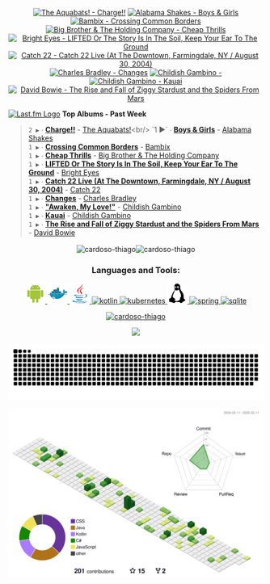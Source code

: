 <!-- lastfm -->
<p align="center"><a href="https://www.last.fm/music/The+Aquabats!/Charge!!"><img src="https://lastfm.freetls.fastly.net/i/u/64s/ca5a5bfcd4f04148c18ecd5a23125908.jpg" title="The Aquabats! - Charge!!"></a> <a href="https://www.last.fm/music/Alabama+Shakes/Boys+&+Girls"><img src="https://lastfm.freetls.fastly.net/i/u/64s/077d7aeab42ab31814f4227273e0124b.png" title="Alabama Shakes - Boys & Girls"></a> <a href="https://www.last.fm/music/Bambix/Crossing+Common+Borders"><img src="https://lastfm.freetls.fastly.net/i/u/64s/7580061b5506a4ef9085ee39e964de13.jpg" title="Bambix - Crossing Common Borders"></a> <a href="https://www.last.fm/music/Big+Brother+&+The+Holding+Company/Cheap+Thrills"><img src="https://lastfm.freetls.fastly.net/i/u/64s/99d68b3c94172fba5cfcaa4b941d2567.jpg" title="Big Brother & The Holding Company - Cheap Thrills"></a> <a href="https://www.last.fm/music/Bright+Eyes/LIFTED+Or+The+Story+Is+In+The+Soil,+Keep+Your+Ear+To+The+Ground"><img src="https://lastfm.freetls.fastly.net/i/u/64s/0c1be9b0a47c6ce785c455d8b6c26c19.jpg" title="Bright Eyes - LIFTED Or The Story Is In The Soil, Keep Your Ear To The Ground"></a> <a href="https://www.last.fm/music/Catch+22/Catch+22+Live+(At+The+Downtown,+Farmingdale,+NY+%2F+August+30,+2004)"><img src="https://lastfm.freetls.fastly.net/i/u/64s/75a75a15efe7e10ecffcf4c33fc83c4b.jpg" title="Catch 22 - Catch 22 Live (At The Downtown, Farmingdale, NY / August 30, 2004)"></a> <a href="https://www.last.fm/music/Charles+Bradley/Changes"><img src="https://lastfm.freetls.fastly.net/i/u/64s/ab9bc2b0a0115d627fff1f5e0312ab7e.png" title="Charles Bradley - Changes"></a> <a href="https://www.last.fm/music/Childish+Gambino/%22Awaken,+My+Love!%22"><img src="https://lastfm.freetls.fastly.net/i/u/64s/d4f6f6f537a28b6b15f793515b95452b.png" title="Childish Gambino - "Awaken, My Love!""></a> <a href="https://www.last.fm/music/Childish+Gambino/Kauai"><img src="https://lastfm.freetls.fastly.net/i/u/64s/d7f8b277f270b5728cf0dd3250572438.jpg" title="Childish Gambino - Kauai"></a> <a href="https://www.last.fm/music/David+Bowie/The+Rise+and+Fall+of+Ziggy+Stardust+and+the+Spiders+From+Mars"><img src="https://lastfm.freetls.fastly.net/i/u/64s/3017b2f31110e4f6de45a212fe93b4a3.png" title="David Bowie - The Rise and Fall of Ziggy Stardust and the Spiders From Mars"></a> </p>

<!--START_LASTFM_ALBUMS:{"period": "7day", "rows": 10}-->
<a href="https://last.fm" target="_blank"><img src="https://user-images.githubusercontent.com/17434202/215290617-e793598d-d7c9-428f-9975-156db1ba89cc.svg" alt="Last.fm Logo" width="18" height="13"/></a> **Top Albums - Past Week**

> `2 ▶️` ∙ **[Charge!!](https://www.last.fm/music/The+Aquabats!/Charge!!)** - [The Aquabats!](https://www.last.fm/music/The+Aquabats!)<br/>
> `1 ▶️` ∙ **[Boys & Girls](https://www.last.fm/music/Alabama+Shakes/Boys+&+Girls)** - [Alabama Shakes](https://www.last.fm/music/Alabama+Shakes)<br/>
> `1 ▶️` ∙ **[Crossing Common Borders](https://www.last.fm/music/Bambix/Crossing+Common+Borders)** - [Bambix](https://www.last.fm/music/Bambix)<br/>
> `1 ▶️` ∙ **[Cheap Thrills](https://www.last.fm/music/Big+Brother+&+The+Holding+Company/Cheap+Thrills)** - [Big Brother & The Holding Company](https://www.last.fm/music/Big+Brother+&+The+Holding+Company)<br/>
> `1 ▶️` ∙ **[LIFTED Or The Story Is In The Soil, Keep Your Ear To The Ground](https://www.last.fm/music/Bright+Eyes/LIFTED+Or+The+Story+Is+In+The+Soil,+Keep+Your+Ear+To+The+Ground)** - [Bright Eyes](https://www.last.fm/music/Bright+Eyes)<br/>
> `1 ▶️` ∙ **[Catch 22 Live (At The Downtown, Farmingdale, NY / August 30, 2004)](https://www.last.fm/music/Catch+22/Catch+22+Live+(At+The+Downtown,+Farmingdale,+NY+%2F+August+30,+2004))** - [Catch 22](https://www.last.fm/music/Catch+22)<br/>
> `1 ▶️` ∙ **[Changes](https://www.last.fm/music/Charles+Bradley/Changes)** - [Charles Bradley](https://www.last.fm/music/Charles+Bradley)<br/>
> `1 ▶️` ∙ **["Awaken, My Love!"](https://www.last.fm/music/Childish+Gambino/%22Awaken,+My+Love!%22)** - [Childish Gambino](https://www.last.fm/music/Childish+Gambino)<br/>
> `1 ▶️` ∙ **[Kauai](https://www.last.fm/music/Childish+Gambino/Kauai)** - [Childish Gambino](https://www.last.fm/music/Childish+Gambino)<br/>
> `1 ▶️` ∙ **[The Rise and Fall of Ziggy Stardust and the Spiders From Mars](https://www.last.fm/music/David+Bowie/The+Rise+and+Fall+of+Ziggy+Stardust+and+the+Spiders+From+Mars)** - [David Bowie](https://www.last.fm/music/David+Bowie)<br/>
<!--END_LASTFM_ALBUMS-->

<p align="center"><img align="center" src="https://github-readme-stats-nine-kohl.vercel.app/api?username=cardoso-thiago&show_icons=true&locale=en&theme=gotham&hide=issues,contribs" alt="cardoso-thiago" /><img align="center" src="https://github-readme-stats-nine-kohl.vercel.app/api/top-langs?username=cardoso-thiago&show_icons=true&locale=en&layout=compact&theme=gotham" alt="cardoso-thiago" /></p>

<h3 align="center">Languages and Tools:</h3>
<p align="center"> <a href="https://developer.android.com" target="_blank"> <img src="https://github.com/devicons/devicon/blob/master/icons/android/android-original.svg" alt="android" width="40" height="40"/> </a> <a href="https://www.docker.com/" target="_blank"> <img src="https://github.com/devicons/devicon/blob/master/icons/docker/docker-original.svg" alt="docker" width="40" height="40"/> </a> <a href="https://www.java.com" target="_blank"> <img src="https://github.com/devicons/devicon/blob/master/icons/java/java-original.svg" alt="java" width="40" height="40"/> </a> <a href="https://kotlinlang.org" target="_blank"> <img src="https://www.vectorlogo.zone/logos/kotlinlang/kotlinlang-icon.svg" alt="kotlin" width="40" height="40"/> </a> <a href="https://kubernetes.io" target="_blank"> <img src="https://www.vectorlogo.zone/logos/kubernetes/kubernetes-icon.svg" alt="kubernetes" width="40" height="40"/> </a> <a href="https://www.linux.org/" target="_blank"> <img src="https://github.com/devicons/devicon/blob/master/icons/linux/linux-plain.svg" alt="linux" width="40" height="40"/> </a> <a href="https://spring.io/" target="_blank"> <img src="https://www.vectorlogo.zone/logos/springio/springio-icon.svg" alt="spring" width="40" height="40"/> </a> <a href="https://www.sqlite.org/" target="_blank"> <img src="https://www.vectorlogo.zone/logos/sqlite/sqlite-icon.svg" alt="sqlite" width="40" height="40"/> </a> </p>

<p align="center"> <a href="https://github.com/ryo-ma/github-profile-trophy"><img src="https://github-profile-trophy.vercel.app/?username=cardoso-thiago&column=7" alt="cardoso-thiago" /></a> </p>

<!--START_SECTION:comicstrip-->
<p align="center">
 <a href="https://xkcd.com/">
 <img src="https://imgs.xkcd.com/comics/suspension_bridge.png" />
</a>
</p>
<!--END_SECTION:comicstrip-->

![](https://github.com/cardoso-thiago/cardoso-thiago/raw/output/github-snake.svg)

![](profile-3d-contrib/profile-green-animate.svg)

